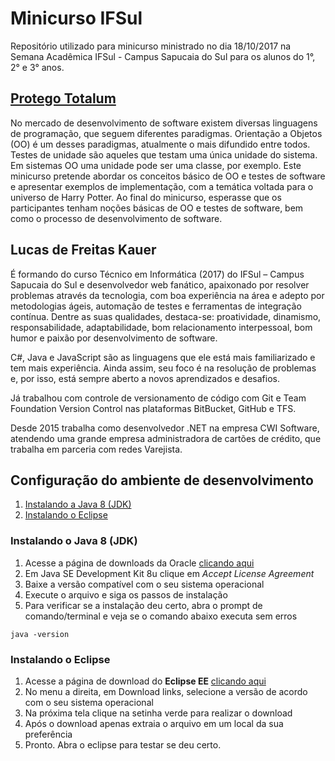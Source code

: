 # Minicurso IFSul
Repositório utilizado para minicurso ministrado no dia 18/10/2017 na Semana Acadêmica IFSul - Campus Sapucaia do Sul para os alunos do 1°, 2° e 3° anos.

## [Protego Totalum](http://slides.com/lucaskauer/protego-totalum/live/#/)
No mercado de desenvolvimento de software existem diversas linguagens de programação, que seguem diferentes paradigmas. Orientação a Objetos (OO) é um desses paradigmas, atualmente o mais difundido entre todos. Testes de unidade são aqueles que testam uma única unidade do sistema. Em sistemas OO uma unidade pode ser uma classe, por exemplo. Este minicurso pretende abordar os conceitos básico de OO e testes de software e apresentar exemplos de implementação, com a temática voltada para o universo de Harry Potter. Ao final do minicurso, esperasse que os participantes tenham noções básicas de OO e testes de software, bem como o processo de desenvolvimento de software.

## Lucas de Freitas Kauer
É formando do curso Técnico em Informática (2017) do IFSul – Campus Sapucaia do Sul e desenvolvedor web fanático, apaixonado por resolver problemas através da tecnologia, com boa experiência na área e adepto por metodologias ágeis, automação de testes e ferramentas de integração contínua. Dentre as suas qualidades, destaca-se: proatividade, dinamismo, responsabilidade, adaptabilidade, bom relacionamento interpessoal, bom humor e paixão por desenvolvimento de software.

C#, Java e JavaScript são as linguagens que ele está mais familiarizado e tem mais experiência. Ainda assim, seu foco é na resolução de problemas e, por isso, está sempre aberto a novos aprendizados e desafios.

Já trabalhou com controle de versionamento de código com Git e Team Foundation Version Control nas plataformas BitBucket, GitHub e TFS.

Desde 2015 trabalha como desenvolvedor .NET na empresa CWI Software, atendendo uma grande empresa administradora de cartões de crédito, que trabalha em parceria com redes Varejista.

## Configuração do ambiente de desenvolvimento

  1. [Instalando a Java 8 (JDK)](#java8)
  1. [Instalando o Eclipse](#eclipse)

<a name="java8"></a>
### Instalando o Java 8 (JDK)

  1. Acesse a página de downloads da Oracle [clicando aqui](http://www.oracle.com/technetwork/java/javase/downloads/jdk8-downloads-2133151.html)
  1. Em  Java SE Development Kit 8u<xx> clique em *Accept License Agreement*
  1. Baixe a versão compatível com o seu sistema operacional	
  1. Execute o arquivo e siga os passos de instalação
  1. Para verificar se a instalação deu certo, abra o prompt de comando/terminal e veja se o comando abaixo executa sem erros

  ```		
  java -version
  ```
  
<a name="eclipse"></a>
### Instalando o Eclipse

  1. Acesse a página de download do **Eclipse EE** [clicando aqui](http://www.eclipse.org/downloads/packages/eclipse-ide-java-ee-developers/oxygen1a)
  1. No menu a direita, em Download links, selecione a versão de acordo com o seu sistema operacional
  1. Na próxima tela clique na setinha verde para realizar o download 
  1. Após o download apenas extraia o arquivo em um local da sua preferência 
  1. Pronto. Abra o eclipse para testar se deu certo.

